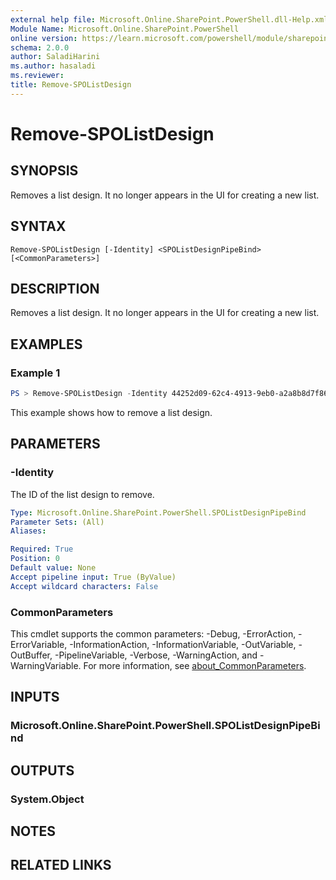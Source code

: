 ```yaml
---
external help file: Microsoft.Online.SharePoint.PowerShell.dll-Help.xml
Module Name: Microsoft.Online.SharePoint.PowerShell
online version: https://learn.microsoft.com/powershell/module/sharepoint-online/remove-spolistdesign
schema: 2.0.0
author: SaladiHarini
ms.author: hasaladi
ms.reviewer:
title: Remove-SPOListDesign
---
```


# Remove-SPOListDesign

## SYNOPSIS
Removes a list design. It no longer appears in the UI for creating a new list.

## SYNTAX

```
Remove-SPOListDesign [-Identity] <SPOListDesignPipeBind> [<CommonParameters>]
```

## DESCRIPTION
Removes a list design. It no longer appears in the UI for creating a new list.

## EXAMPLES

### Example 1

```powershell
PS > Remove-SPOListDesign -Identity 44252d09-62c4-4913-9eb0-a2a8b8d7f863
```
This example shows how to remove a list design.

## PARAMETERS

### -Identity
The ID of the list design to remove.

```yaml
Type: Microsoft.Online.SharePoint.PowerShell.SPOListDesignPipeBind
Parameter Sets: (All)
Aliases:

Required: True
Position: 0
Default value: None
Accept pipeline input: True (ByValue)
Accept wildcard characters: False
```

### CommonParameters
This cmdlet supports the common parameters: -Debug, -ErrorAction, -ErrorVariable, -InformationAction, -InformationVariable, -OutVariable, -OutBuffer, -PipelineVariable, -Verbose, -WarningAction, and -WarningVariable. For more information, see [about_CommonParameters](https://go.microsoft.com/fwlink/?LinkID=113216).

## INPUTS

### Microsoft.Online.SharePoint.PowerShell.SPOListDesignPipeBind

## OUTPUTS

### System.Object

## NOTES

## RELATED LINKS
